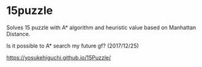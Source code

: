 # 15puzzle
Solves 15 puzzle with A* algorithm and heuristic value based on Manhattan Distance.

Is it possible to A* search my future gf? (2017/12/25)

https://yosukehiguchi.github.io/15Puzzle/